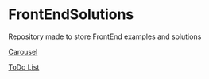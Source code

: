# FrontEndSolutions
Repository made to store FrontEnd examples and solutions


[Carousel](https://test.danvop.com/FrontEndSolutions/carousel/index.html)

[ToDo List](https://test.danvop.com/FrontEndSolutions/todo_list/index.html)
